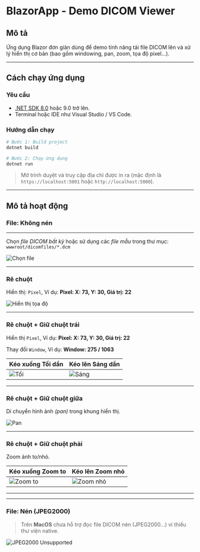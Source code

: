 # BlazorApp - Demo DICOM Viewer

## Mô tả
Ứng dụng Blazor đơn giản dùng để demo tính năng tải file DICOM lên và xử lý hiển thị cơ bản (bao gồm windowing, pan, zoom, tọa độ pixel...).

---

## Cách chạy ứng dụng

### Yêu cầu
- [.NET SDK 8.0](https://dotnet.microsoft.com/en-us/download/dotnet/8.0) hoặc 9.0 trở lên.
- Terminal hoặc IDE như Visual Studio / VS Code.

### Hướng dẫn chạy

```bash
# Bước 1: Build project
dotnet build

# Bước 2: Chạy ứng dụng
dotnet run
````

> Mở trình duyệt và truy cập địa chỉ được in ra (mặc định là `https://localhost:5001` hoặc `http://localhost:5000`).

---

## Mô tả hoạt động

### File: Không nén
---

Chọn *file DICOM bất kỳ*
hoặc sử dụng các *file mẫu* trong thư mục: `wwwroot/dicomfiles/*.dcm`

![Chọn file](screenshots/view-converted-1.png)

---

### Rê chuột

Hiển thị: `Pixel`, Ví dụ: **Pixel: X: 73, Y: 30, Giá trị: 22**

![Hiển thị tọa độ](screenshots/view-converted-2.png)

---

### Rê chuột + Giữ chuột trái

Hiển thị `Pixel`, Ví dụ: **Pixel: X: 73, Y: 30, Giá trị: 22**

Thay đổi `Window`, Ví dụ: **Window: 275 / 1063** 

| Kéo xuống Tối dần                                | Kéo lên Sáng dần                                 |
| ------------------------------------------ | ------------------------------------------- |
| ![Tối](screenshots/view-converted-3-1.png) | ![Sáng](screenshots/view-converted-3-2.png) |

---

### Rê chuột + Giữ chuột giữa

Di chuyển hình ảnh *(pan)* trong khung hiển thị.

![Pan](screenshots/view-converted-4.png)

---

### Rê chuột + Giữ chuột phải

Zoom ảnh to/nhỏ.

| Kéo xuống Zoom to                               | Kéo lên Zoom nhỏ                                 |
| ------------------------------------------ | ------------------------------------------- |
| ![Zoom to](screenshots/view-converted-5-1.png) | ![Zoom nhỏ](screenshots/view-converted-5-2.png) |

---

---

### File: **Nén (JPEG2000)**

> Trên **MacOS** chưa hỗ trợ đọc file DICOM nén (JPEG2000...) vì thiếu thư viện native.

![JPEG2000 Unsupported](screenshots/view-converted-6.png)
